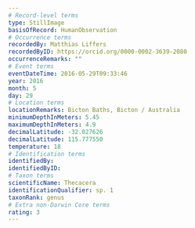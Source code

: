 ```yaml
---
# Record-level terms
type: StillImage
basisOfRecord: HumanObservation
# Occurrence terms
recordedBy: Matthias Liffers
recordedByID: https://orcid.org/0000-0002-3639-2080
occurrenceRemarks: ""
# Event terms
eventDateTime: 2016-05-29T09:33:46
year: 2016
month: 5
day: 29
# Location terms
locationRemarks: Bicton Baths, Bicton / Australia
minimumDepthInMeters: 5.45
maximumDepthInMeters: 4.9
decimalLatitude: -32.027626
decimalLatitude: 115.777550
temperature: 18
# Identification terms
identifiedBy: 
identifiedByID: 
# Taxon terms
scientificName: Thecacera
identificationQualifier: sp. 1
taxonRank: genus
# Extra non-Darwin Core terms
rating: 3
---
```


